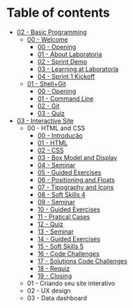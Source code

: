 # Table of contents

* [02 - Basic Programming](02-basic-programming/README.md)
  * [00 - Welcome](02-basic-programming/00-welcome/README.md)
    * [00 - Opening](02-basic-programming/00-welcome/00-opening/README.md)
    * [01 - About Laboratoria](02-basic-programming/00-welcome/01-about-laboratoria/README.md)
    * [02 - Sprint Demo](02-basic-programming/00-welcome/02-sprint-demo/README.md)
    * [03 - Learning at Laboratoria](02-basic-programming/00-welcome/03-learning-at-laboratoria/README.md)
    * [04 - Sprint 1 Kickoff](02-basic-programming/00-welcome/04-sprint-1-kickoff/README.md)
  * [01 - Shell+Git](02-basic-programming/01-shell+git/README.md)
    * [00 - Opening](02-basic-programming/01-shell+git/00-opening/README.md)
    * [01 - Command Line](02-basic-programming/01-shell+git/01-command-line/README.md)
    * [02 - Git](02-basic-programming/01-shell+git/02-git/README.md)
    * [03 - Quiz](02-basic-programming/01-shell+git/03-quiz/README.md)
* [03 - Interactive Site](03-interactive-site/README.md)
  * 00 - HTML and CSS
    * [00 - Introdução](03-interactive-site/00-html-and-css/00-opening/README.md)
    * [01 - HTML](03-interactive-site/00-html-and-css/01-html/README.md)
    * [02 - CSS](03-interactive-site/00-html-and-css/02-css/README.md)
    * [03 - Box Model and Display](03-interactive-site/00-html-and-css/03-boxmodel-and-display/README.md)
    * [04 - Seminar](03-interactive-site/00-html-and-css/04-seminar/README.md)
    * [05 - Guided Exercises](03-interactive-site/00-html-and-css/05-guided-exercises/README.md)
    * [06 - Positioning and Floats](03-interactive-site/00-html-and-css/06-positioning-and-floats/README.md)
    * [07 - Tipography and Icons](03-interactive-site/00-html-and-css/07-tipography-and-icons/README.md)
    * [08 - Soft Skills 4](03-interactive-site/00-html-and-css/08-soft-skills-4/README.md)
    * [09 - Seminar](03-interactive-site/00-html-and-css/09-seminar/README.md)
    * [10 - Guided Exercises](03-interactive-site/00-html-and-css/10-guided-exercises/README.md)
    * [11 - Pratical Cases](03-interactive-site/00-html-and-css/11-practical-cases/README.md)
    * [12 - Quiz](03-interactive-site/00-html-and-css/12-quiz/README.md)
    * [13 - Seminar](03-interactive-site/00-html-and-css/13-seminar/README.md)
    * [14 - Guided Exercises](03-interactive-site/00-html-and-css/14-guided-exercises/README.md)
    * [15 - Soft Skills 5](03-interactive-site/00-html-and-css/15-soft-skills-5/README.md)
    * [16 - Code Challenges](03-interactive-site/00-html-and-css/16-code-challenges/README.md)
    * [17 - Solutions Code Challenges](03-interactive-site/00-html-and-css/17-solutions-code-challenges/README.md)
    * [18 - Requiz](03-interactive-site/00-html-and-css/18-requiz/README.md)
    * [19 - Closing](03-interactive-site/00-html-and-css/19-closing/README.md)
  * 01 - Criando seu site interativo
  * 02 - UX design
  * 03 - Data dashboard
